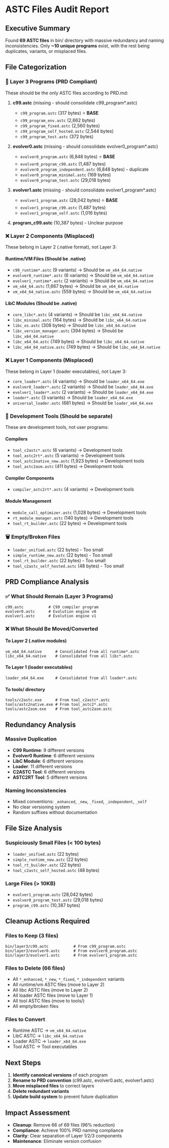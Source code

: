 # ASTC Files Audit Report

## Executive Summary

Found **69 ASTC files** in bin/ directory with massive redundancy and naming inconsistencies. Only **~10 unique programs** exist, with the rest being duplicates, variants, or misplaced files.

## File Categorization

### 🎯 **Layer 3 Programs (PRD Compliant)**
These should be the only ASTC files according to PRD.md:

1. **c99.astc** (missing - should consolidate c99_program*.astc)
   - `c99_program.astc` (317 bytes) ⭐ **BASE**
   - `c99_program_env.astc` (2,662 bytes)
   - `c99_program_fixed.astc` (2,560 bytes) 
   - `c99_program_self_hosted.astc` (2,544 bytes)
   - `c99_program_test.astc` (372 bytes)

2. **evolver0.astc** (missing - should consolidate evolver0_program*.astc)
   - `evolver0_program.astc` (6,848 bytes) ⭐ **BASE**
   - `evolver0_program_c99.astc` (1,487 bytes)
   - `evolver0_program_independent.astc` (6,848 bytes) - duplicate
   - `evolver0_program_minimal.astc` (169 bytes)
   - `evolver0_program_test.astc` (29,018 bytes)

3. **evolver1.astc** (missing - should consolidate evolver1_program*.astc)
   - `evolver1_program.astc` (28,042 bytes) ⭐ **BASE**
   - `evolver1_program_c99.astc` (1,487 bytes)
   - `evolver1_program_self.astc` (1,016 bytes)

4. **program_c99.astc** (10,387 bytes) - Unclear purpose

### ❌ **Layer 2 Components (Misplaced)**
These belong in Layer 2 (.native format), not Layer 3:

#### Runtime/VM Files (Should be .native)
- `c99_runtime*.astc` (9 variants) → Should be `vm_x64_64.native`
- `evolver0_runtime*.astc` (6 variants) → Should be `vm_x64_64.native`
- `evolver1_runtime*.astc` (2 variants) → Should be `vm_x64_64.native`
- `vm_x64_64.astc` (1,667 bytes) → Should be `vm_x64_64.native`
- `vm_x64_64_native.astc` (559 bytes) → Should be `vm_x64_64.native`

#### LibC Modules (Should be .native)
- `core_libc*.astc` (4 variants) → Should be `libc_x64_64.native`
- `libc_minimal.astc` (164 bytes) → Should be `libc_x64_64.native`
- `libc_os.astc` (308 bytes) → Should be `libc_x64_64.native`
- `libc_version_manager.astc` (394 bytes) → Should be `libc_x64_64.native`
- `libc_x64_64.astc` (749 bytes) → Should be `libc_x64_64.native`
- `libc_x64_64_native.astc` (749 bytes) → Should be `libc_x64_64.native`

### ❌ **Layer 1 Components (Misplaced)**
These belong in Layer 1 (loader executables), not Layer 3:

- `core_loader*.astc` (4 variants) → Should be `loader_x64_64.exe`
- `evolver0_loader*.astc` (2 variants) → Should be `loader_x64_64.exe`
- `evolver1_loader*.astc` (2 variants) → Should be `loader_x64_64.exe`
- `loader*.astc` (3 variants) → Should be `loader_x64_64.exe`
- `universal_loader.astc` (681 bytes) → Should be `loader_x64_64.exe`

### 🔧 **Development Tools (Should be separate)**
These are development tools, not user programs:

#### Compilers
- `tool_c2astc*.astc` (6 variants) → Development tools
- `tool_astc2rt*.astc` (5 variants) → Development tools
- `tool_astc2native_new.astc` (1,923 bytes) → Development tools
- `tool_astc2asm.astc` (411 bytes) → Development tools

#### Compiler Components
- `compiler_astc2rt*.astc` (4 variants) → Development tools

#### Module Management
- `module_call_optimizer.astc` (1,028 bytes) → Development tools
- `rt_module_manager.astc` (140 bytes) → Development tools
- `tool_rt_builder.astc` (22 bytes) → Development tools

### 🗑️ **Empty/Broken Files**
- `loader_unified.astc` (22 bytes) - Too small
- `simple_runtime_new.astc` (22 bytes) - Too small
- `tool_rt_builder.astc` (22 bytes) - Too small
- `tool_c2astc_self_hosted.astc` (48 bytes) - Too small

## PRD Compliance Analysis

### ✅ What Should Remain (Layer 3 Programs)
```
c99.astc           # C99 compiler program
evolver0.astc      # Evolution engine v0
evolver1.astc      # Evolution engine v1
```

### ❌ What Should Be Moved/Converted

#### To Layer 2 (.native modules)
```
vm_x64_64.native      # Consolidated from all runtime*.astc
libc_x64_64.native    # Consolidated from all libc*.astc
```

#### To Layer 1 (loader executables)
```
loader_x64_64.exe     # Consolidated from all loader*.astc
```

#### To tools/ directory
```
tools/c2astc.exe      # From tool_c2astc*.astc
tools/astc2native.exe # From tool_astc2*.astc
tools/astc2asm.exe    # From tool_astc2asm.astc
```

## Redundancy Analysis

### Massive Duplication
- **C99 Runtime**: 9 different versions
- **Evolver0 Runtime**: 6 different versions  
- **LibC Module**: 6 different versions
- **Loader**: 11 different versions
- **C2ASTC Tool**: 6 different versions
- **ASTC2RT Tool**: 5 different versions

### Naming Inconsistencies
- Mixed conventions: `_enhanced`, `_new`, `_fixed`, `_independent`, `_self`
- No clear versioning system
- Random suffixes without documentation

## File Size Analysis

### Suspiciously Small Files (< 100 bytes)
- `loader_unified.astc` (22 bytes)
- `simple_runtime_new.astc` (22 bytes)
- `tool_rt_builder.astc` (22 bytes)
- `tool_c2astc_self_hosted.astc` (48 bytes)

### Large Files (> 10KB)
- `evolver1_program.astc` (28,042 bytes)
- `evolver0_program_test.astc` (29,018 bytes)
- `program_c99.astc` (10,387 bytes)

## Cleanup Actions Required

### Files to Keep (3 files)
```
bin/layer3/c99.astc           # From c99_program.astc
bin/layer3/evolver0.astc      # From evolver0_program.astc  
bin/layer3/evolver1.astc      # From evolver1_program.astc
```

### Files to Delete (66 files)
- All `*_enhanced`, `*_new`, `*_fixed`, `*_independent` variants
- All runtime/vm ASTC files (move to Layer 2)
- All libc ASTC files (move to Layer 2)
- All loader ASTC files (move to Layer 1)
- All tool ASTC files (move to tools/)
- All empty/broken files

### Files to Convert
- Runtime ASTC → `vm_x64_64.native`
- LibC ASTC → `libc_x64_64.native`
- Loader ASTC → `loader_x64_64.exe`
- Tool ASTC → Tool executables

## Next Steps

1. **Identify canonical versions** of each program
2. **Rename to PRD convention** (c99.astc, evolver0.astc, evolver1.astc)
3. **Move misplaced files** to correct layers
4. **Delete redundant variants**
5. **Update build system** to prevent future duplication

## Impact Assessment

- **Cleanup**: Remove 66 of 69 files (96% reduction)
- **Compliance**: Achieve 100% PRD naming compliance
- **Clarity**: Clear separation of Layer 1/2/3 components
- **Maintenance**: Eliminate version confusion
